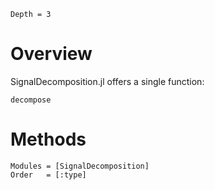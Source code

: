 ```@contents
Depth = 3
```

# Overview
SignalDecomposition.jl offers a single function:
```@docs
decompose
```

# Methods

```@autodocs
Modules = [SignalDecomposition]
Order   = [:type]
```
